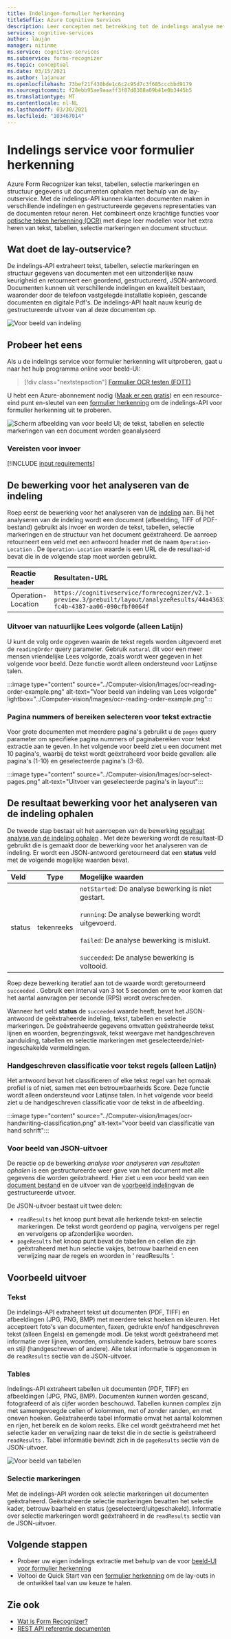 ```yaml
---
title: Indelingen-formulier herkenning
titleSuffix: Azure Cognitive Services
description: Leer concepten met betrekking tot de indelings analyse met de Form Recognizer API-gebruik en limieten.
services: cognitive-services
author: laujan
manager: nitinme
ms.service: cognitive-services
ms.subservice: forms-recognizer
ms.topic: conceptual
ms.date: 03/15/2021
ms.author: lajanuar
ms.openlocfilehash: 73bef21f430bde1c6c2c95d7c3f685cccbbd9179
ms.sourcegitcommit: f28ebb95ae9aaaff3f87d8388a09b41e0b3445b5
ms.translationtype: MT
ms.contentlocale: nl-NL
ms.lasthandoff: 03/30/2021
ms.locfileid: "103467014"
---
```

# <a name="form-recognizer-layout-service"></a>Indelings service voor formulier herkenning

Azure Form Recognizer kan tekst, tabellen, selectie markeringen en structuur gegevens uit documenten ophalen met behulp van de lay-outservice. Met de indelings-API kunnen klanten documenten maken in verschillende indelingen en gestructureerde gegevens representaties van de documenten retour neren. Het combineert onze krachtige functies voor [optische teken herkenning (OCR)](../computer-vision/concept-recognizing-text.md) met diepe leer modellen voor het extra heren van tekst, tabellen, selectie markeringen en document structuur. 

## <a name="what-does-the-layout-service-do"></a>Wat doet de lay-outservice?

De indelings-API extraheert tekst, tabellen, selectie markeringen en structuur gegevens van documenten met een uitzonderlijke nauw keurigheid en retourneert een geordend, gestructureerd, JSON-antwoord. Documenten kunnen uit verschillende indelingen en kwaliteit bestaan, waaronder door de telefoon vastgelegde installatie kopieën, gescande documenten en digitale Pdf's. De indelings-API haalt nauw keurig de gestructureerde uitvoer van al deze documenten op.

![Voor beeld van indeling](./media/layout-tool-example.JPG)

## <a name="try-it-out"></a>Probeer het eens

Als u de indelings service voor formulier herkenning wilt uitproberen, gaat u naar het hulp programma online voor beeld-UI:

> [!div class="nextstepaction"]
> [Formulier OCR testen (FOTT)](https://fott-preview.azurewebsites.net)

U hebt een Azure-abonnement nodig ([Maak er een gratis](https://azure.microsoft.com/free/cognitive-services)) en een resource-eind punt en-sleutel van een [formulier herkenning](https://ms.portal.azure.com/#create/Microsoft.CognitiveServicesFormRecognizer) om de indelings-API voor formulier herkenning uit te proberen. 

![Scherm afbeelding van voor beeld UI; de tekst, tabellen en selectie markeringen van een document worden geanalyseerd](./media/analyze-layout.png)

### <a name="input-requirements"></a>Vereisten voor invoer 

[!INCLUDE [input requirements](./includes/input-requirements-receipts.md)]

## <a name="the-analyze-layout-operation"></a>De bewerking voor het analyseren van de indeling

Roep eerst de bewerking voor het analyseren van de [indeling](https://westcentralus.dev.cognitive.microsoft.com/docs/services/form-recognizer-api-v2-1-preview-3/operations/AnalyzeLayoutAsync) aan. Bij het analyseren van de indeling wordt een document (afbeelding, TIFF of PDF-bestand) gebruikt als invoer en worden de tekst, tabellen, selectie markeringen en de structuur van het document geëxtraheerd. De aanroep retourneert een veld met een antwoord header met de naam `Operation-Location` . De `Operation-Location` waarde is een URL die de resultaat-id bevat die in de volgende stap moet worden gebruikt.

|Reactie header| Resultaten-URL |
|:-----|:----|
|Operation-Location | `https://cognitiveservice/formrecognizer/v2.1-preview.3/prebuilt/layout/analyzeResults/44a436324-fc4b-4387-aa06-090cfbf0064f` |

### <a name="natural-reading-order-output-latin-only"></a>Uitvoer van natuurlijke Lees volgorde (alleen Latijn)

U kunt de volg orde opgeven waarin de tekst regels worden uitgevoerd met de `readingOrder` query parameter. Gebruik `natural` dit voor een meer mensen vriendelijke Lees volgorde, zoals wordt weer gegeven in het volgende voor beeld. Deze functie wordt alleen ondersteund voor Latijnse talen.

:::image type="content" source="../Computer-vision/Images/ocr-reading-order-example.png" alt-text="Voor beeld van indeling van Lees volgorde" lightbox="../Computer-vision/Images/ocr-reading-order-example.png":::

### <a name="select-page-numbers-or-ranges-for-text-extraction"></a>Pagina nummers of bereiken selecteren voor tekst extractie

Voor grote documenten met meerdere pagina's gebruikt u de `pages` query parameter om specifieke pagina nummers of paginabereiken voor tekst extractie aan te geven. In het volgende voor beeld ziet u een document met 10 pagina's, waarbij de tekst wordt geëxtraheerd voor beide gevallen: alle pagina's (1-10) en geselecteerde pagina's (3-6).

:::image type="content" source="../Computer-vision/Images/ocr-select-pages.png" alt-text="Uitvoer van geselecteerde pagina's in layout":::

## <a name="the-get-analyze-layout-result-operation"></a>De resultaat bewerking voor het analyseren van de indeling ophalen

De tweede stap bestaat uit het aanroepen van de bewerking [resultaat analyse van de indeling ophalen](https://westcentralus.dev.cognitive.microsoft.com/docs/services/form-recognizer-api-v2-1-preview-3/operations/GetAnalyzeLayoutResult) . Met deze bewerking wordt de resultaat-ID gebruikt die is gemaakt door de bewerking voor het analyseren van de indeling. Er wordt een JSON-antwoord geretourneerd dat een **status** veld met de volgende mogelijke waarden bevat. 

|Veld| Type | Mogelijke waarden |
|:-----|:----:|:----|
|status | tekenreeks | `notStarted`: De analyse bewerking is niet gestart.<br /><br />`running`: De analyse bewerking wordt uitgevoerd.<br /><br />`failed`: De analyse bewerking is mislukt.<br /><br />`succeeded`: De analyse bewerking is voltooid.|

Roep deze bewerking iteratief aan tot de waarde wordt geretourneerd `succeeded` . Gebruik een interval van 3 tot 5 seconden om te voor komen dat het aantal aanvragen per seconde (RPS) wordt overschreden.

Wanneer het veld **status** de `succeeded` waarde heeft, bevat het JSON-antwoord de geëxtraheerde indeling, tekst, tabellen en selectie markeringen. De geëxtraheerde gegevens omvatten geëxtraheerde tekst lijnen en woorden, begrenzingsvak, tekst weergave met handgeschreven aanduiding, tabellen en selectie markeringen met geselecteerde/niet-ingeschakelde vermeldingen. 

### <a name="handwritten-classification-for-text-lines-latin-only"></a>Handgeschreven classificatie voor tekst regels (alleen Latijn)

Het antwoord bevat het classificeren of elke tekst regel van het opmaak profiel is of niet, samen met een betrouwbaarheids Score. Deze functie wordt alleen ondersteund voor Latijnse talen. In het volgende voor beeld ziet u de handgeschreven classificatie voor de tekst in de afbeelding.

:::image type="content" source="../Computer-vision/Images/ocr-handwriting-classification.png" alt-text="voor beeld van classificatie van hand schrift":::

### <a name="sample-json-output"></a>Voor beeld van JSON-uitvoer

De reactie op de bewerking *analyse voor analyseren van resultaten ophalen* is een gestructureerde weer gave van het document met alle gegevens die worden geëxtraheerd. Hier ziet u een voor beeld van een [document bestand](https://github.com/Azure-Samples/cognitive-services-REST-api-samples/tree/master/curl/form-recognizer/sample-layout.pdf) en de uitvoer van de [voorbeeld indeling](https://github.com/Azure-Samples/cognitive-services-REST-api-samples/tree/master/curl/form-recognizer/sample-layout-output.json)van de gestructureerde uitvoer.

De JSON-uitvoer bestaat uit twee delen:

* `readResults` het knoop punt bevat alle herkende tekst-en selectie markeringen. De tekst wordt geordend op pagina, vervolgens per regel en vervolgens op afzonderlijke woorden. 
* `pageResults` het knoop punt bevat de tabellen en cellen die zijn geëxtraheerd met hun selectie vakjes, betrouw baarheid en een verwijzing naar de regels en woorden in ' readResults '.

## <a name="example-output"></a>Voorbeeld uitvoer

### <a name="text"></a>Tekst

De indelings-API extraheert tekst uit documenten (PDF, TIFF) en afbeeldingen (JPG, PNG, BMP) met meerdere tekst hoeken en kleuren. Het accepteert foto's van documenten, faxen, gedrukte en/of handgeschreven tekst (alleen Engels) en gemengde modi. De tekst wordt geëxtraheerd met informatie over lijnen, woorden, omsluitende kaders, betrouw bare scores en stijl (handgeschreven of andere). Alle tekst informatie is opgenomen in de `readResults` sectie van de JSON-uitvoer. 

### <a name="tables"></a>Tables

Indelings-API extraheert tabellen uit documenten (PDF, TIFF) en afbeeldingen (JPG, PNG, BMP). Documenten kunnen worden gescand, fotografeerd of als cijfer worden beschouwd. Tabellen kunnen complex zijn met samengevoegde cellen of kolommen, met of zonder randen, en met oneven hoeken. Geëxtraheerde tabel informatie omvat het aantal kolommen en rijen, het bereik en de kolom reeks. Elke cel wordt geëxtraheerd met het selectie kader en verwijzing naar de tekst die in de sectie is geëxtraheerd `readResults` . Tabel informatie bevindt zich in de `pageResults` sectie van de JSON-uitvoer. 

![Voor beeld van tabellen](./media/tables-example.jpg)

### <a name="selection-marks"></a>Selectie markeringen

Met de indelings-API worden ook selectie markeringen uit documenten geëxtraheerd. Geëxtraheerde selectie markeringen bevatten het selectie kader, betrouw baarheid en status (geselecteerd/uitgeschakeld). Informatie over selectie markeringen wordt geëxtraheerd in de `readResults` sectie van de JSON-uitvoer. 

## <a name="next-steps"></a>Volgende stappen

* Probeer uw eigen indelings extractie met behulp van de voor [beeld-UI voor formulier herkenning](https://fott-preview.azurewebsites.net/)
* Voltooi de Quick Start van een [formulier herkenning](quickstarts/client-library.md) om de lay-outs in de ontwikkel taal van uw keuze te halen.

## <a name="see-also"></a>Zie ook

* [Wat is Form Recognizer?](./overview.md)
* [REST API referentie documenten](https://westcentralus.dev.cognitive.microsoft.com/docs/services/form-recognizer-api-v2-1-preview-3/operations/AnalyzeLayoutAsync)
